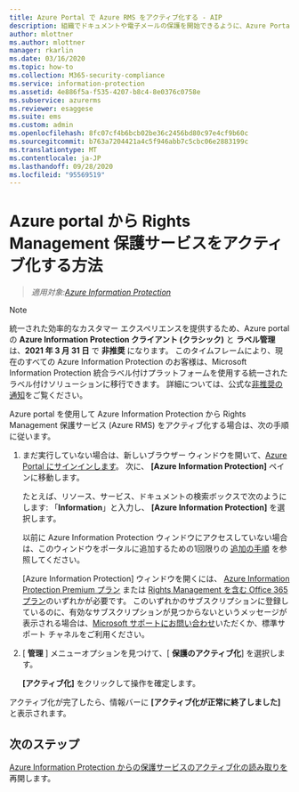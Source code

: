 ```yaml
---
title: Azure Portal で Azure RMS をアクティブ化する - AIP
description: 組織でドキュメントや電子メールの保護を開始できるように、Azure Portal から保護をアクティブ化するための手順。
author: mlottner
ms.author: mlottner
manager: rkarlin
ms.date: 03/16/2020
ms.topic: how-to
ms.collection: M365-security-compliance
ms.service: information-protection
ms.assetid: 4e886f5a-f535-4207-b8c4-8e0376c0758e
ms.subservice: azurerms
ms.reviewer: esaggese
ms.suite: ems
ms.custom: admin
ms.openlocfilehash: 8fc07cf4b6bcb02be36c2456bd80c97e4cf9b60c
ms.sourcegitcommit: b763a7204421a4c5f946abb7c5cbc06e2883199c
ms.translationtype: MT
ms.contentlocale: ja-JP
ms.lasthandoff: 09/28/2020
ms.locfileid: "95569519"
---
```

# <a name="how-to-activate-the-rights-management-protection-service-from-the-azure-portal"></a>Azure portal から Rights Management 保護サービスをアクティブ化する方法

>*適用対象:[Azure Information Protection](https://azure.microsoft.com/pricing/details/information-protection)*

>[!NOTE] 
> 統一された効率的なカスタマー エクスペリエンスを提供するため、Azure portal の **Azure Information Protection クライアント (クラシック)** と **ラベル管理** は、**2021 年 3 月 31 日** で **非推奨** になります。 このタイムフレームにより、現在のすべての Azure Information Protection のお客様は、Microsoft Information Protection 統合ラベル付けプラットフォームを使用する統一されたラベル付けソリューションに移行できます。 詳細については、公式な[非推奨の通知](https://aka.ms/aipclassicsunset)をご覧ください。

Azure portal を使用して Azure Information Protection から Rights Management 保護サービス (Azure RMS) をアクティブ化する場合は、次の手順に従います。

1. まだ実行していない場合は、新しいブラウザー ウィンドウを開いて、[Azure Portal にサインインします](configure-policy.md#signing-in-to-the-azure-portal)。 次に、 **[Azure Information Protection]** ペインに移動します。
    
    たとえば、リソース、サービス、ドキュメントの検索ボックスで次のようにします: 「**Information**」と入力し、 **[Azure Information Protection]** を選択します。
    
    以前に Azure Information Protection ウィンドウにアクセスしていない場合は、このウィンドウをポータルに追加するための1回限りの [追加の手順](configure-policy.md#to-access-the-azure-information-protection-pane-for-the-first-time) を参照してください。
    
    [Azure Information Protection] ウィンドウを開くには、 [Azure Information Protection Premium プラン](https://www.microsoft.com/cloud-platform/azure-information-protection-pricing) または [Rights Management を含む Office 365 プラン](https://download.microsoft.com/download/E/C/F/ECF42E71-4EC0-48FF-AA00-577AC14D5B5C/Azure_Information_Protection_licensing_datasheet_EN-US.pdf)のいずれかが必要です。 このいずれかのサブスクリプションに登録しているのに、有効なサブスクリプションが見つからないというメッセージが表示される場合は、[Microsoft サポートにお問い合わせ](information-support.md#to-contact-microsoft-support)いただくか、標準サポート チャネルをご利用ください。

2. [ **管理** ] メニューオプションを見つけて、[ **保護のアクティブ化**] を選択します。 
    
    **[アクティブ化]** をクリックして操作を確定します。 

アクティブ化が完了したら、情報バーに **[アクティブ化が正常に終了しました]** と表示されます。


## <a name="next-steps"></a>次のステップ
[Azure Information Protection からの保護サービスのアクティブ化の読み取りを](activate-service.md#configuring-onboarding-controls-for-a-phased-deployment)再開します。

